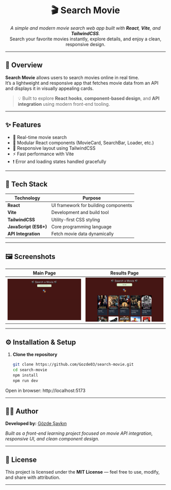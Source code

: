<h1 align="center">🎬 Search Movie</h1>

<p align="center">
  <em>A simple and modern movie search web app built with <b>React</b>, <b>Vite</b>, and <b>TailwindCSS</b>.</em><br>
  Search your favorite movies instantly, explore details, and enjoy a clean, responsive design.
</p>

---

## 🚀 Overview

**Search Movie** allows users to search movies online in real time.  
It’s a lightweight and responsive app that fetches movie data from an API and displays it in visually appealing cards.

> 💡 Built to explore **React hooks**, **component-based design**, and **API integration** using modern front-end tooling.

---

## ✨ Features

- 🔎 Real-time movie search  
- 🧩 Modular React components (MovieCard, SearchBar, Loader, etc.)  
- 📱 Responsive layout using TailwindCSS  
- ⚡ Fast performance with Vite  
- ❗ Error and loading states handled gracefully  

---

## 🧠 Tech Stack

| Technology | Purpose |
|-------------|----------|
| **React** | UI framework for building components |
| **Vite** | Development and build tool |
| **TailwindCSS** | Utility-first CSS styling |
| **JavaScript (ES6+)** | Core programming language |
| **API Integration** | Fetch movie data dynamically |

---

## 🖼️ Screenshots

| Main Page | Results Page |
|------------|--------------|
| ![Main Page](mainPage.png) | ![Results Page](results.png) |

---

## ⚙️ Installation & Setup
1. **Clone the repository**
   ```bash
   git clone https://github.com/Gozde03/search-movie.git
   cd search-movie
   npm install
   npm run dev
   
Open in browser: http://localhost:5173


   
---

   ## 👩‍💻 Author

**Developed by:** [ Gözde Şavkın ](https://github.com/Gozde03) 

 *Built as a front-end learning project focused on movie API integration, responsive UI, and clean component design.*

---

## 🪪 License

This project is licensed under the **MIT License** — feel free to use, modify, and share with attribution.

---


